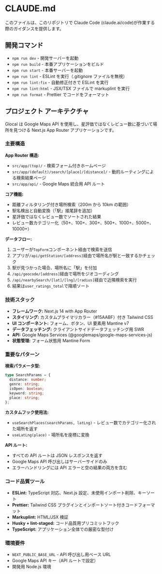 # CLAUDE.md

このファイルは、このリポジトリで Claude Code (claude.ai/code)が作業する際のガイダンスを提供します。

## 開発コマンド

- `npm run dev` - 開発サーバーを起動
- `npm run build` - 本番アプリケーションをビルド
- `npm run start` - 本番サーバーを起動
- `npm run lint` - ESLint を実行（.gitignore ファイルを無視）
- `npm run lint:fix` - 自動修正付きで ESLint を実行
- `npm run lint:html` - JSX/TSX ファイルで markuplint を実行
- `npm run format` - Prettier でコードをフォーマット

## プロジェクト アーキテクチャ

Glocal は Google Maps API を使用し、星評価ではなくレビュー数に基づいて場所を見つける Next.js App Router アプリケーションです。

### 主要構造

**App Router 構造:**

- `src/app/(top)/` - 検索フォーム付きホームページ
- `src/app/(default)/search/[place]/[distance]/` - 動的ルーティングによる検索結果ページ
- `src/app/api/` - Google Maps 統合用 API ルート

**コア機能:**

- 距離フィルタリング付き場所検索（200m から 10km の範囲）
- 駅名検出と自動変換（「駅」接尾辞を追加）
- 星評価ではなくレビュー数でソートされた結果
- レビュー数カテゴリー化（50+、100+、300+、500+、1000+、5000+、10000+）

**データフロー:**

1. ユーザーが`TopForm`コンポーネント経由で検索を送信
2. アプリが`/api/getStation/[address]`経由で場所名が駅と一致するかチェック
3. 駅が見つかった場合、場所名に「駅」を付加
4. `/api/geocode/[address]`経由で場所をジオコーディング
5. `/api/nearbySearch/[lat]/[lng]/[radius]`経由で近隣検索を実行
6. 結果は`user_ratings_total`で降順ソート

### 技術スタック

- **フレームワーク:** Next.js 14 with App Router
- **スタイリング:** カスタムプライマリカラー（#15AABF）付き Tailwind CSS
- **UI コンポーネント:** フォーム、ボタン、UI 要素用 Mantine v7
- **データフェッチング:** クライアントサイドデータフェッチング用 SWR
- **API:** Google Maps Services (@googlemaps/google-maps-services-js)
- **状態管理:** フォーム状態用 Mantine Form

### 重要なパターン

**検索パラメータ型:**

```typescript
type SearchParams = {
  distance: number;
  genre: string;
  isOpen: boolean;
  keyword: string;
  place: string;
};
```

**カスタムフック使用法:**

- `useSearchPlaces(searchParams, latLng)` - レビュー数でカテゴリー化された場所を返す
- `useLatLng(place)` - 場所名を座標に変換

**API ルート:**

- すべての API ルートは JSON レスポンスを返す
- Google Maps API 呼び出しはサーバーサイドのみ
- エラーハンドリングには API エラーと空の結果の両方を含む

### コード品質ツール

- **ESLint:** TypeScript 対応、Next.js 設定、未使用インポート削除、キーソート
- **Prettier:** Tailwind CSS プラグインとインポートソート付きコードフォーマット
- **Markuplint:** HTML/JSX 検証
- **Husky + lint-staged:** コード品質用プリコミットフック
- **TypeScript:** アプリケーション全体での厳密な型付け

### 環境要件

- `NEXT_PUBLIC_BASE_URL` - API 呼び出し用ベース URL
- Google Maps API キー（API ルートで設定）
- 開発用 Node.js 環境
